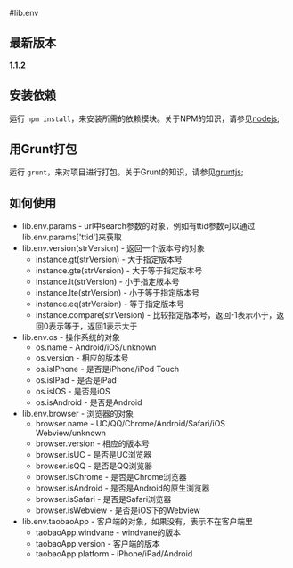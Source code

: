 #lib.env

## 最新版本

**1.1.2**

## 安装依赖

运行 `npm install`，来安装所需的依赖模块。关于NPM的知识，请参见[nodejs](http://nodejs.org/);

## 用Grunt打包

运行 `grunt`，来对项目进行打包。关于Grunt的知识，请参见[gruntjs](http://gruntjs.com/);

## 如何使用

*    lib.env.params - url中search参数的对象，例如有ttid参数可以通过lib.env.params['ttid']来获取
* lib.env.version(strVersion) - 返回一个版本号的对象
	* instance.gt(strVersion) - 大于指定版本号
	* instance.gte(strVersion) - 大于等于指定版本号
	* instance.lt(strVersion) - 小于指定版本号
	* instance.lte(strVersion) - 小于等于指定版本号
	* instance.eq(strVersion) - 等于指定版本号
	* instance.compare(strVersion) - 比较指定版本号，返回-1表示小于，返回0表示等于，返回1表示大于
* lib.env.os - 操作系统的对象
	* os.name - Android/iOS/unknown
	* os.version - 相应的版本号
	* os.isIPhone - 是否是iPhone/iPod Touch
	* os.isIPad - 是否是iPad
	* os.isIOS - 是否是iOS
	* os.isAndroid - 是否是Android
* lib.env.browser - 浏览器的对象
	* browser.name - UC/QQ/Chrome/Android/Safari/iOS Webview/unknown
	* browser.version - 相应的版本号
	* browser.isUC - 是否是UC浏览器
	* browser.isQQ - 是否是QQ浏览器
	* browser.isChrome - 是否是Chrome浏览器
	* browser.isAndroid - 是否是Android的原生浏览器
	* browser.isSafari - 是否是Safari浏览器
	* browser.isWebview - 是否是iOS下的Webview
* lib.env.taobaoApp - 客户端的对象，如果没有，表示不在客户端里
	* taobaoApp.windvane - windvane的版本
	* taobaoApp.version - 客户端的版本
	* taobaoApp.platform - iPhone/iPad/Android
